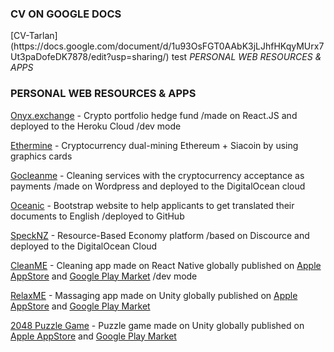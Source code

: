 <h3>CV ON GOOGLE DOCS</h3>
[CV-Tarlan](https://docs.google.com/document/d/1u93OsFGT0AAbK3jLJhfHKqyMUrx7Ut3paDofeDK7878/edit?usp=sharing/)

<span>
   test
   <i class='no-italics'>PERSONAL WEB RESOURCES & APPS</i>
</span>

<h3>PERSONAL WEB RESOURCES & APPS</h3>

[Onyx.exchange](http://www.onyx.exchange/)  - Crypto portfolio hedge fund /made on React.JS and deployed to the Heroku Cloud /dev mode

[Ethermine](https://ethermine.org/miners/e3db5718a40ecf53834c1ae0fb91208622fa1e94) - Cryptocurrency dual-mining Ethereum + Siacoin by using graphics cards 

[Gocleanme](http://www.gocleanme.me/) - Cleaning services with the cryptocurrency acceptance as payments /made on Wordpress and deployed to the DigitalOcean cloud

[Oceanic](http://organicnz.github.io/oceanic/) - Bootstrap website to help applicants to get translated their documents to English /deployed to GitHub

[SpeckNZ](http://www.specknz.me/) - Resource-Based Economy platform /based on Discource and deployed to the DigitalOcean Cloud  

[CleanME](https://itunes.apple.com/nz/app/cleanme-cleaning-services/id1181291989?mt=8/) - Cleaning app made on React Native globally published on [Apple AppStore](https://itunes.apple.com/nz/app/cleanme-cleaning-services/id1181291989?mt=8/) and [Google Play Market](https://play.google.com/store/apps/details?id=com.cleanme.cleanme) /dev mode

[RelaxME](https://itunes.apple.com/nz/app/relaxme-massage-services/id1186184398?mt=8/) - Massaging app made on Unity globally published on [Apple AppStore](https://itunes.apple.com/nz/app/relaxme-massage-services/id1186184398?mt=8/) and [Google Play Market](https://play.google.com/store/apps/details?id=com.specknz.relaxme/)

[2048 Puzzle Game](https://itunes.apple.com/nz/app/2048-logic-puzzle-game/id1193111277?mt=8/) - Puzzle game made on Unity globally published on [Apple AppStore](https://itunes.apple.com/nz/app/2048-logic-puzzle-game/id1193111277?mt=8/) and [Google Play Market](https://play.google.com/store/apps/details?id=me.specknz.puzzle)
